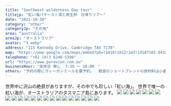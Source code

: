 ```yaml
---
title: "Southwest wilderness Day tour"
titlejp: "紅い海バサースト湾と原生林　日帰りツアー"
date: "2021-10-30"
category: "other"
categoryJp: "その他"
area: "australia"
areaJp: "オーストラリア"
avator: "3.webp"
address: "115 Kennedy Drive, Cambridge TAS 7170"
map: "https://www.google.com/maps/embed?pb=!1m18!1m12!1m3!1d187103.94187589895!2d147.19194723620035!3d-42.883415657300496!2m3!1f0!2f0!3f0!3m2!1i1024!2i768!4f13.1!3m3!1m2!1s0xaa6de109dd49d72f%3A0xead529efb4b80127!2sPar%20Avion!5e0!3m2!1sja!2sau!4v1669980033720!5m2!1sja!2sau"
telephone: "+62 (0)3 6248-5390"
url: "https://www.paravion.com.au"
businessHour: "定休日 無し  7:30 〜 18:00　"
others: "予約の際にヴィーガンミールを要予約。  軽食のショートブレッドの原材料は小麦粉、バター、塩、砂糖。チーズは植物性のレンネット使用。"
---
```


世界中に沢山の絶景がありますが、その中でも珍しい「紅い海」。
世界で唯一の紅い海が、オーストラリアのタスマニア島にあります。
![](../images/posts/8/5.webp)
![](../images/posts/8/2.webp)
![](../images/posts/8/3.webp)
![](../images/posts/8/8.webp)
![](../images/posts/8/11.webp)
![](../images/posts/8/6.webp)
![](../images/posts/8/7.webp)
![](../images/posts/8/4.webp)
![](../images/posts/8/9.webp)
![](../images/posts/8/10.webp)
![](../images/posts/8/4.webp)
![](../images/posts/8/12.webp)
![](../images/posts/8/13.webp)
![](../images/posts/8/14.webp)
![](../images/posts/8/15.webp)
![](../images/posts/8/16.webp)
![](../images/posts/8/17.webp)
![](../images/posts/8/18.webp)
![](../images/posts/8/19.webp)
![](../images/posts/8/20.webp)
![](../images/posts/8/21.webp)
![](../images/posts/8/22.webp)
